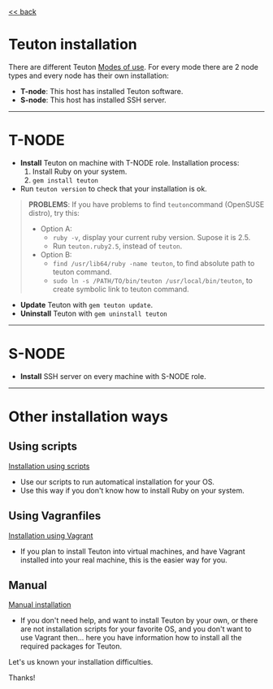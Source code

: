 [<< back](../../README.md)

# Teuton installation

There are different Teuton [Modes of use](modes_of_use.md). For every mode there are 2 node types and every node has their own installation:

* **T-node**: This host has installed Teuton software.
* **S-node**: This host has installed SSH server.

---
# T-NODE

* **Install** Teuton on machine with T-NODE role.
Installation process:
    1. Install Ruby on your system.
    2. `gem install teuton`
* Run `teuton version` to check that your installation is ok.

> **PROBLEMS**: If you have problems to find `teuton`command (OpenSUSE distro), try this:
> * Option A:
>     * `ruby -v`, display your current ruby version. Supose it is 2.5.
>     * Run `teuton.ruby2.5`, instead of `teuton`.
> * Option B:
>     * `find /usr/lib64/ruby -name teuton`, to find absolute path to teuton command.
>     * `sudo ln -s /PATH/TO/bin/teuton /usr/local/bin/teuton`, to create symbolic link to teuton command.

* **Update** Teuton with `gem teuton update`.
* **Uninstall** Teuton with `gem uninstall teuton`

---
# S-NODE

* **Install** SSH server on every machine with S-NODE role.

---
# Other installation ways

## Using scripts

[Installation using scripts](scripts.md)
* Use our scripts to run automatical installation for your OS.
* Use this way if you don't know how to install Ruby on your system.

## Using Vagranfiles

[Installation using Vagrant](vagrant.md)
* If you plan to install Teuton into virtual machines, and have Vagrant installed into your real machine, this is the easier way for you.

## Manual

[Manual installation](manual.md)
* If you don't need help, and want to install Teuton by your own, or there are not installation scripts for your favorite OS, and you don't want to use Vagrant then... here you have information how to install all the required packages for Teuton.

Let's us known your installation difficulties.

Thanks!
